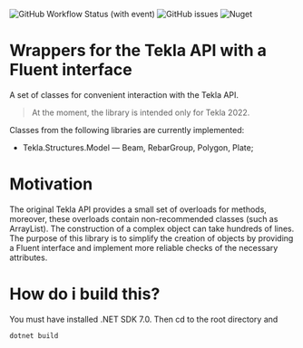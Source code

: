 ![GitHub Workflow Status (with event)](https://img.shields.io/github/actions/workflow/status/ConcreteEcho/FluentStructures/nuget.yml)
![GitHub issues](https://img.shields.io/github/issues/ConcreteEcho/FluentStructures)
![Nuget](https://img.shields.io/nuget/v/Fluent.Structures.Model)

# Wrappers for the Tekla API with a Fluent interface

A set of classes for convenient interaction with the Tekla API.

> At the moment, the library is intended only for Tekla 2022.

Classes from the following libraries are currently implemented:

- Tekla.Structures.Model — Beam, RebarGroup, Polygon, Plate;

# Motivation

The original Tekla API provides a small set of overloads for methods, moreover, these overloads contain non-recommended
classes (such as ArrayList). The construction of a complex object can take hundreds of lines.   
The purpose of this library is to simplify the creation of objects by providing a Fluent interface and implement more
reliable checks of the necessary attributes.

# How do i build this?

You must have installed .NET SDK 7.0. Then cd to the root directory and

```shell
dotnet build
```